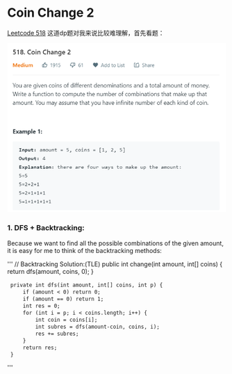 # Coin Change 2

[Leetcode 518](https://leetcode.com/problems/coin-change-2/)
这道dp题对我来说比较难理解，首先看题：

![](../pictures/lc518.png)

### 1. DFS + Backtracking:

Because we want to find all the possible combinations of the given amount, it is easy for me to think of the backtracking methods:

'''
// Backtracking Solution:(TLE)
     public int change(int amount, int[] coins) {
         return dfs(amount, coins, 0);
     }

     private int dfs(int amount, int[] coins, int p) {
         if (amount < 0) return 0;
         if (amount == 0) return 1;
         int res = 0;
         for (int i = p; i < coins.length; i++) {
             int coin = coins[i];
             int subres = dfs(amount-coin, coins, i);
             res += subres;
         }
         return res;
     }
'''
